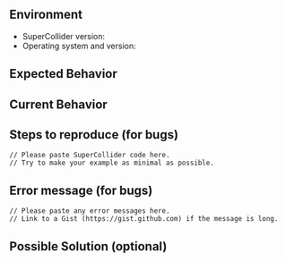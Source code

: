 <!--- Provide a general summary of the issue in the Title above -->

## Environment
* SuperCollider version:
* Operating system and version:
<!--- Include any other relevant details about your environment (Qt version, audio driver, etc.) -->

## Expected Behavior
<!--- If you're describing a bug, tell us what should happen -->
<!--- If you're suggesting a change/improvement, tell us how it should work -->

## Current Behavior
<!--- If describing a bug, tell us what happens instead of the expected behavior -->
<!--- If suggesting a change/improvement, explain the difference from current behavior -->

## Steps to reproduce (for bugs)

```supercollider
// Please paste SuperCollider code here.
// Try to make your example as minimal as possible.
```

## Error message (for bugs)

```
// Please paste any error messages here.
// Link to a Gist (https://gist.github.com) if the message is long.
```

## Possible Solution (optional)
<!--- Not obligatory, but suggest a fix/reason for the bug, -->
<!--- or ideas how to implement the addition or change -->
